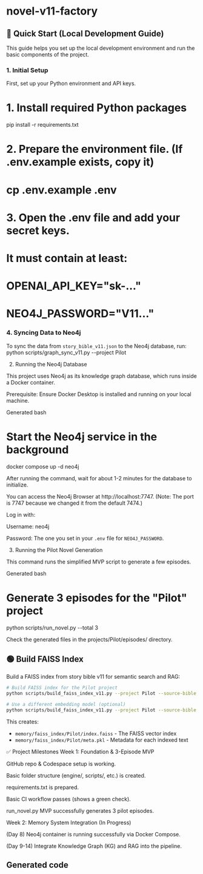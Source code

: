 
# novel-v11-factory

## 🚀 Quick Start (Local Development Guide)

This guide helps you set up the local development environment and run the basic components of the project.

### 1. Initial Setup

First, set up your Python environment and API keys.

# 1. Install required Python packages
pip install -r requirements.txt

# 2. Prepare the environment file. (If .env.example exists, copy it)
# cp .env.example .env

# 3. Open the .env file and add your secret keys.
# It must contain at least:
# OPENAI_API_KEY="sk-..."
# NEO4J_PASSWORD="V11..."


### 4. Syncing Data to Neo4j
To sync the data from `story_bible_v11.json` to the Neo4j database, run:
   python scripts/graph_sync_v11.py --project Pilot

2. Running the Neo4j Database

This project uses Neo4j as its knowledge graph database, which runs inside a Docker container.

Prerequisite: Ensure Docker Desktop is installed and running on your local machine.

Generated bash
# Start the Neo4j service in the background
docker compose up -d neo4j

After running the command, wait for about 1-2 minutes for the database to initialize.

You can access the Neo4j Browser at http://localhost:7747.
(Note: The port is 7747 because we changed it from the default 7474.)

Log in with:

Username: neo4j

Password: The one you set in your `.env` file for `NEO4J_PASSWORD`.

3. Running the Pilot Novel Generation

This command runs the simplified MVP script to generate a few episodes.

Generated bash
# Generate 3 episodes for the "Pilot" project
python scripts/run_novel.py --total 3

Check the generated files in the projects/Pilot/episodes/ directory.

## 🟢 Build FAISS Index

Build a FAISS index from story bible v11 for semantic search and RAG:

```bash
# Build FAISS index for the Pilot project
python scripts/build_faiss_index_v11.py --project Pilot --source-bible projects/Pilot/story_bible_v11.json

# Use a different embedding model (optional)
python scripts/build_faiss_index_v11.py --project Pilot --source-bible projects/Pilot/story_bible_v11.json --model sentence-transformers/paraphrase-MiniLM-L3-v2
```

This creates:
- `memory/faiss_index/Pilot/index.faiss` - The FAISS vector index
- `memory/faiss_index/Pilot/meta.pkl` - Metadata for each indexed text

✅ Project Milestones
Week 1: Foundation & 3-Episode MVP

GitHub repo & Codespace setup is working.

Basic folder structure (engine/, scripts/, etc.) is created.

requirements.txt is prepared.

Basic CI workflow passes (shows a green check).

run_novel.py MVP successfully generates 3 pilot episodes.

Week 2: Memory System Integration (In Progress)

(Day 8) Neo4j container is running successfully via Docker Compose.

(Day 9-14) Integrate Knowledge Graph (KG) and RAG into the pipeline.

Generated code
---

